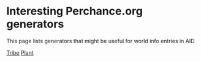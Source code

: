 # Interesting Perchance.org generators
This page lists generators that might be useful for world info entries in AID


[Tribe](https://perchance.org/create-a-fantasy-tribe) 
[Plant](https://perchance.org/fantasyingredientgenerator) 

